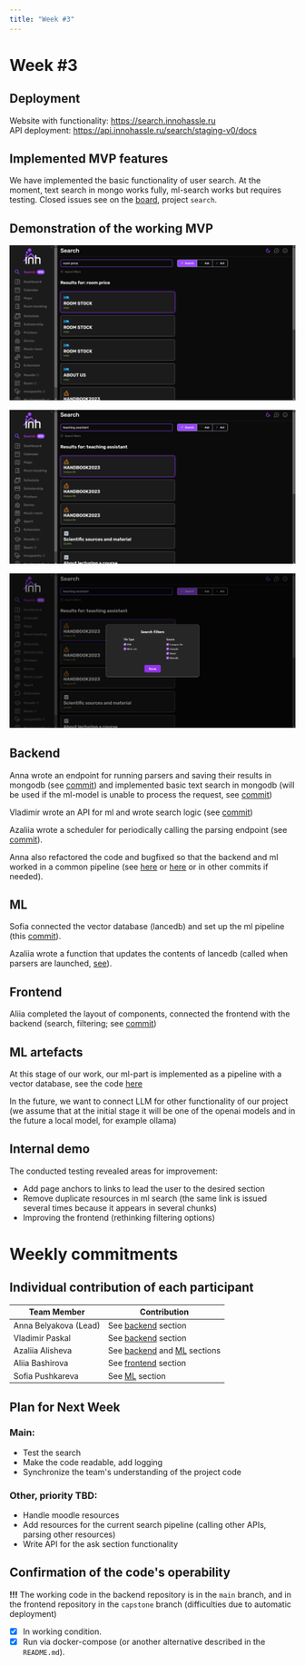 ```yaml
---
title: "Week #3"
---
```


# **Week #3**

## Deployment

Website with functionality: https://search.innohassle.ru  
API deployment: https://api.innohassle.ru/search/staging-v0/docs

## Implemented MVP features

We have implemented the basic functionality of user search. At the moment, text search in mongo works fully, ml-search works but requires testing. Closed issues see on the [board](https://github.com/orgs/one-zero-eight/projects/4), project `search`.

## Demonstration of the working MVP
![Image](https://github.com/belyakova-anna/Inno-Services-Search-Images/blob/main/Week3/mvp1.png?raw=true)

![Image](https://github.com/belyakova-anna/Inno-Services-Search-Images/blob/main/Week3/mvp2.png?raw=true)

![Image](https://github.com/belyakova-anna/Inno-Services-Search-Images/blob/main/Week3/mvp3.png?raw=true)

## Backend

Anna wrote an endpoint for running parsers and saving their results in mongodb (see [commit](https://github.com/one-zero-eight/search/commit/37af314d81d368746d06fe18c8e7c747c9e17142)) and implemented basic text search in mongodb (will be used if the ml-model is unable to process the request, see [commit](https://github.com/one-zero-eight/search/commit/da9f244dbba435eb22d7f8bab295eadd89b726d0))

Vladimir wrote an API for ml and wrote search logic (see [commit](https://github.com/one-zero-eight/search/commit/5440233f2a775a63dbb628818e2246eaada7c493))

Azaliia wrote a scheduler for periodically calling the parsing endpoint (see [commit](https://github.com/one-zero-eight/search/commit/5b7e2da273e9f418206754e008bbabd0cd47a219)).

Anna also refactored the code and bugfixed so that the backend and ml worked in a common pipeline (see [here](https://github.com/one-zero-eight/search/commit/aa367e27db3a9fd1dfb0f9d13f80c46d1fc93ce5) or [here](https://github.com/one-zero-eight/search/commit/8d666489f20c761049e5578f38b9b4c3a2be4a4f) or in other commits if needed).

## ML

Sofia connected the vector database (lancedb) and set up the ml pipeline (this [commit](https://github.com/one-zero-eight/search/commit/56ce6523b4e894f651878dcba85044fc970b3ee5)).

Azaliia wrote a function that updates the contents of lancedb (called when parsers are launched, [see](https://github.com/one-zero-eight/search/commit/075bbb8c75f814102ea22a28dbd909dce33f759e)).


## Frontend

Aliia completed the layout of components, connected the frontend with the backend (search, filtering; see [commit](https://github.com/one-zero-eight/website/commit/f738ee5070b87c9246f9ebb649b5e52889c54ce0))

## ML artefacts

At this stage of our work, our ml-part is implemented as a pipeline with a vector database, see the code [here](https://github.com/one-zero-eight/search/tree/main/src/ml_service)

In the future, we want to connect LLM for other functionality of our project (we assume that at the initial stage it will be one of the openai models and in the future a local model, for example ollama)

## Internal demo

The conducted testing revealed areas for improvement:
-  Add page anchors to links to lead the user to the desired section
-  Remove duplicate resources in ml search (the same link is issued several times because it appears in several chunks)
-  Improving the frontend (rethinking filtering options)

# Weekly commitments

## Individual contribution of each participant

| Team Member           | Contribution                                       |
|-----------------------|----------------------------------------------------|
| Anna Belyakova (Lead) | See [backend](https://capstone.innopolis.university/docs/2025/inno-services-search/week3/#backend) section     |
| Vladimir Paskal       | See [backend](https://capstone.innopolis.university/docs/2025/inno-services-search/week3/#backend) section                           |
| Azaliia Alisheva      | See [backend](https://capstone.innopolis.university/docs/2025/inno-services-search/week3/#backend) and [ML](https://capstone.innopolis.university/docs/2025/inno-services-search/week3/#ml) sections|
| Aliia Bashirova       | See [frontend](https://capstone.innopolis.university/docs/2025/inno-services-search/week3/#design--frontend) section |
| Sofia Pushkareva      | See [ML](https://capstone.innopolis.university/docs/2025/inno-services-search/week3/#ml) section                              |


## Plan for Next Week

### Main:
- Test the search
- Make the code readable, add logging
- Synchronize the team's understanding of the project code
### Other, priority TBD:
- Handle moodle resources
- Add resources for the current search pipeline (calling other APIs, parsing other resources)
- Write API for the ask section functionality

## Confirmation of the code's operability

**!!!** The working code in the backend repository is in the `main` branch, and in the frontend repository in the `capstone` branch (difficulties due to automatic deployment)
- [X] In working condition.
- [X] Run via docker-compose (or another alternative described in the `README.md`).